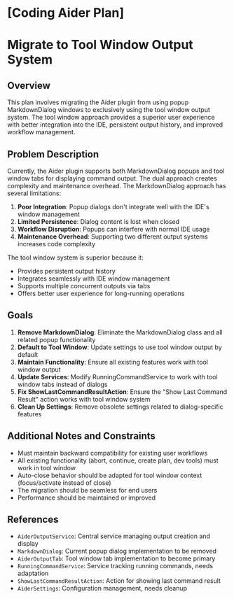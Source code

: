 # [Coding Aider Plan]

# Migrate to Tool Window Output System

## Overview

This plan involves migrating the Aider plugin from using popup MarkdownDialog windows to exclusively using the tool window output system. The tool window approach provides a superior user experience with better integration into the IDE, persistent output history, and improved workflow management.

## Problem Description

Currently, the Aider plugin supports both MarkdownDialog popups and tool window tabs for displaying command output. The dual approach creates complexity and maintenance overhead. The MarkdownDialog approach has several limitations:

1. **Poor Integration**: Popup dialogs don't integrate well with the IDE's window management
2. **Limited Persistence**: Dialog content is lost when closed
3. **Workflow Disruption**: Popups can interfere with normal IDE usage
4. **Maintenance Overhead**: Supporting two different output systems increases code complexity

The tool window system is superior because it:
- Provides persistent output history
- Integrates seamlessly with IDE window management
- Supports multiple concurrent outputs via tabs
- Offers better user experience for long-running operations

## Goals

1. **Remove MarkdownDialog**: Eliminate the MarkdownDialog class and all related popup functionality
2. **Default to Tool Window**: Update settings to use tool window output by default
3. **Maintain Functionality**: Ensure all existing features work with tool window output
4. **Update Services**: Modify RunningCommandService to work with tool window tabs instead of dialogs
5. **Fix ShowLastCommandResultAction**: Ensure the "Show Last Command Result" action works with tool window system
6. **Clean Up Settings**: Remove obsolete settings related to dialog-specific features

## Additional Notes and Constraints

- Must maintain backward compatibility for existing user workflows
- All existing functionality (abort, continue, create plan, dev tools) must work in tool window
- Auto-close behavior should be adapted for tool window context (focus/activate instead of close)
- The migration should be seamless for end users
- Performance should be maintained or improved

## References

- `AiderOutputService`: Central service managing output creation and display
- `MarkdownDialog`: Current popup dialog implementation to be removed
- `AiderOutputTab`: Tool window tab implementation to become primary
- `RunningCommandService`: Service tracking running commands, needs adaptation
- `ShowLastCommandResultAction`: Action for showing last command result
- `AiderSettings`: Configuration management, needs cleanup
